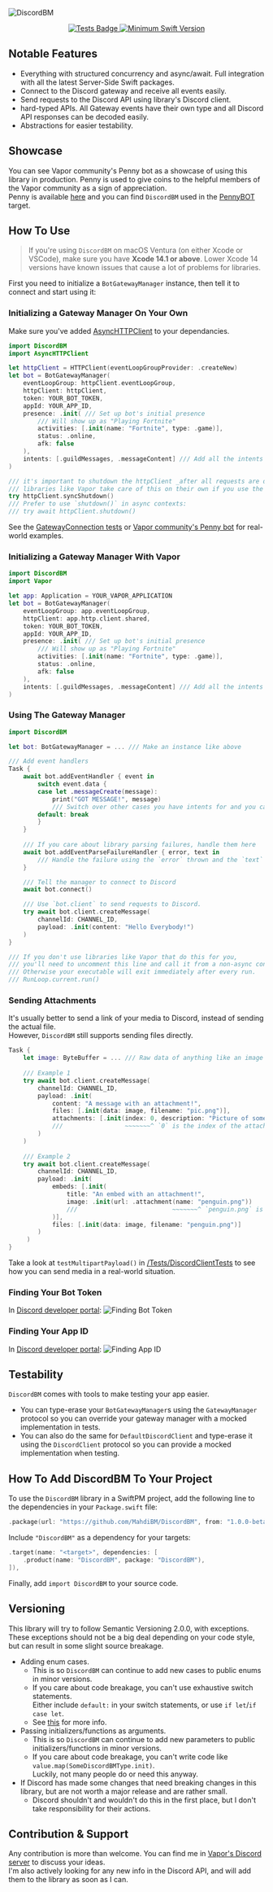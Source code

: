 ![DiscordBM](https://user-images.githubusercontent.com/54685446/201329617-9fd91ab0-35c2-42c2-8963-47b68c6a490a.png)

<p align="center">
	<a href="https://github.com/MahdiBM/DiscordBM/actions/workflows/tests.yml">
        <img src="https://github.com/MahdiBM/DiscordBM/actions/workflows/tests.yml/badge.svg" alt="Tests Badge">
    </a>
    <a href="https://swift.org">
        <img src="https://img.shields.io/badge/swift-5.6-brightgreen.svg" alt="Minimum Swift Version">
    </a>
</p>

## Notable Features
* Everything with structured concurrency and async/await. Full integration with all the latest Server-Side Swift packages.
* Connect to the Discord gateway and receive all events easily.
* Send requests to the Discord API using library's Discord client.
* hard-typed APIs. All Gateway events have their own type and all Discord API responses can be decoded easily.
* Abstractions for easier testability.

## Showcase
You can see Vapor community's Penny bot as a showcase of using this library in production. Penny is used to give coins to the helpful members of the Vapor community as a sign of appreciation.   
Penny is available [here](https://github.com/vapor/penny-bot) and you can find `DiscordBM` used in the [PennyBOT](https://github.com/vapor/penny-bot/tree/main/CODE/Sources/PennyBOT) target.

## How To Use
> If you're using `DiscordBM` on macOS Ventura (on either Xcode or VSCode), make sure you have **Xcode 14.1 or above**. Lower Xcode 14 versions have known issues that cause a lot of problems for libraries.    

First you need to initialize a `BotGatewayManager` instance, then tell it to connect and start using it:

### Initializing a Gateway Manager On Your Own
Make sure you've added [AsyncHTTPClient](https://github.com/swift-server/async-http-client) to your dependancies.
```swift
import DiscordBM
import AsyncHTTPClient

let httpClient = HTTPClient(eventLoopGroupProvider: .createNew)
let bot = BotGatewayManager(
    eventLoopGroup: httpClient.eventLoopGroup,
    httpClient: httpClient,
    token: YOUR_BOT_TOKEN,
    appId: YOUR_APP_ID,
    presence: .init( /// Set up bot's initial presence
        /// Will show up as "Playing Fortnite"
        activities: [.init(name: "Fortnite", type: .game)], 
        status: .online,
        afk: false
    ),
    intents: [.guildMessages, .messageContent] /// Add all the intents you want
)

/// it's important to shutdown the httpClient _after all requests are done_, even if one failed
/// libraries like Vapor take care of this on their own if you use the shared http client
try httpClient.syncShutdown()
/// Prefer to use `shutdown()` in async contexts:
/// try await httpClient.shutdown()
```
See the [GatewayConnection tests](https://github.com/MahdiBM/DiscordBM/blob/main/Tests/IntegrationTests/GatwayConnection.swift) or [Vapor community's Penny bot](https://github.com/vapor/penny-bot/blob/main/CODE/Sources/PennyBOT/Bot.swift) for real-world examples.

### Initializing a Gateway Manager With Vapor
```swift
import DiscordBM
import Vapor

let app: Application = YOUR_VAPOR_APPLICATION
let bot = BotGatewayManager(
    eventLoopGroup: app.eventLoopGroup,
    httpClient: app.http.client.shared,
    token: YOUR_BOT_TOKEN,
    appId: YOUR_APP_ID,
    presence: .init( /// Set up bot's initial presence
        /// Will show up as "Playing Fortnite"
        activities: [.init(name: "Fortnite", type: .game)],
        status: .online,
        afk: false
    ),
    intents: [.guildMessages, .messageContent] /// Add all the intents you want
)
```

### Using The Gateway Manager
```swift
import DiscordBM

let bot: BotGatewayManager = ... /// Make an instance like above

/// Add event handlers
Task {
    await bot.addEventHandler { event in
        switch event.data {
        case let .messageCreate(message):
            print("GOT MESSAGE!", message)
            /// Switch over other cases you have intents for and you care about.
        default: break
        }
    }
    
    /// If you care about library parsing failures, handle them here
    await bot.addEventParseFailureHandler { error, text in
        /// Handle the failure using the `error` thrown and the `text` received.
    }

    /// Tell the manager to connect to Discord
    await bot.connect()

    /// Use `bot.client` to send requests to Discord.
    try await bot.client.createMessage(
        channelId: CHANNEL_ID,
        payload: .init(content: "Hello Everybody!")
    )
}

/// If you don't use libraries like Vapor that do this for you, 
/// you'll need to uncomment this line and call it from a non-async context.
/// Otherwise your executable will exit immediately after every run.
/// RunLoop.current.run()
```

### Sending Attachments
It's usually better to send a link of your media to Discord, instead of sending the actual file.   
However, `DiscordBM` still supports sending files directly.   
```swift
Task {
    let image: ByteBuffer = ... /// Raw data of anything like an image
    
    /// Example 1
    try await bot.client.createMessage(
        channelId: CHANNEL_ID,
        payload: .init(
            content: "A message with an attachment!",
            files: [.init(data: image, filename: "pic.png")],
            attachments: [.init(index: 0, description: "Picture of something secret :)")]
            ///                 ~~~~~~~^ `0` is the index of the attachment in the `files` array.
        )
    )
    
    /// Example 2
    try await bot.client.createMessage(
        channelId: CHANNEL_ID,
        payload: .init(
            embeds: [.init(
                title: "An embed with an attachment!",
                image: .init(url: .attachment(name: "penguin.png"))
                ///                          ~~~~~~~^ `penguin.png` is the name of the attachment in the `files` array.   
            )],
            files: [.init(data: image, filename: "penguin.png")]
        )
     )
}
```
Take a look at `testMultipartPayload()` in [/Tests/DiscordClientTests](https://github.com/MahdiBM/DiscordBM/blob/main/Tests/IntegrationTests/DiscordClient.swift) to see how you can send media in a real-world situation.

### Finding Your Bot Token
In [Discord developer portal](https://discord.com/developers/applications):
![Finding Bot Token](https://user-images.githubusercontent.com/54685446/200565393-ea31c2ad-fd3a-44a1-9789-89460ab5d1a9.png)

### Finding Your App ID
In [Discord developer portal](https://discord.com/developers/applications):
![Finding App ID](https://user-images.githubusercontent.com/54685446/200565475-9893d326-423e-4344-a853-9de2f9ed25b4.png)

## Testability
`DiscordBM` comes with tools to make testing your app easier.   
* You can type-erase your `BotGatewayManager`s using the `GatewayManager` protocol so you can override your gateway manager with a mocked implementation in tests.   
* You can also do the same for `DefaultDiscordClient` and type-erase it using the `DiscordClient` protocol so you can provide a mocked implementation when testing.

## How To Add DiscordBM To Your Project

To use the `DiscordBM` library in a SwiftPM project, 
add the following line to the dependencies in your `Package.swift` file:

```swift
.package(url: "https://github.com/MahdiBM/DiscordBM", from: "1.0.0-beta.1"),
```

Include `"DiscordBM"` as a dependency for your targets:

```swift
.target(name: "<target>", dependencies: [
    .product(name: "DiscordBM", package: "DiscordBM"),
]),
```

Finally, add `import DiscordBM` to your source code.

## Versioning
This library will try to follow Semantic Versioning 2.0.0, with exceptions.     
These exceptions should not be a big deal depending on your code style, but can result in some slight source breakage.       
* Adding enum cases.
  * This is so `DiscordBM` can continue to add new cases to public enums in minor versions.
  * If you care about code breakage, you can't use exhaustive switch statements.   
    Either include `default:` in your switch statements, or use `if let`/`if case let`.
  * See [this](https://forums.swift.org/t/extensible-enumerations-for-non-resilient-libraries/35900) for more info.
* Passing initializers/functions as arguments.
  * This is so `DiscordBM` can continue to add new parameters to public initializers/functions in minor versions.
  * If you care about code breakage, you can't write code like `value.map(SomeDiscordBMType.init)`.   
    Luckily, not many people do or need this anyway.
* If Discord has made some changes that need breaking changes in this library, but are not worth a major release and are rather small.   
  * Discord shouldn't and wouldn't do this in the first place, but I don't take responsibility for their actions.

## Contribution & Support
Any contribution is more than welcome. You can find me in [Vapor's Discord server](https://discord.com/invite/vapor) to discuss your ideas.   
I'm also actively looking for any new info in the Discord API, and will add them to the library as soon as I can.
